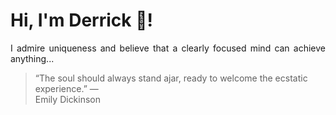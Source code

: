 # Hi, I'm Derrick 👋!
<p align="justify">I admire uniqueness and believe that a clearly focused mind can achieve anything...</p> 
<!-- #quote-start -->
<blockquote>&ldquo;The soul should always stand ajar, ready to welcome the ecstatic experience.&rdquo; &mdash; <footer>Emily Dickinson</footer></blockquote>
<!-- #quote-end -->
